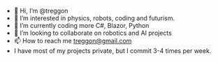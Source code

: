 - 👋 Hi, I’m @treggon
- 👀 I’m interested in physics, robots, coding and futurism.
- 🌱 I’m currently coding more C#, Blazor, Python
- 💞️ I’m looking to collaborate on robotics and AI projects
- 📫 How to reach me treggon@gmail.com
- I have most of my projects private, but I commit 3-4 times per week.

<!---
treggon/treggon is a ✨ special ✨ repository because its `README.md` (this file) appears on your GitHub profile.
You can click the Preview link to take a look at your changes.
--->

